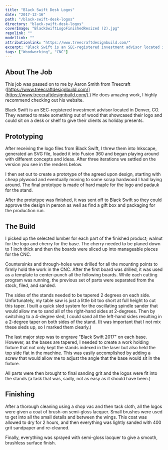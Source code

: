 ```yaml
---
title: "Black Swift Desk Logos"
date: "2017-12-16"
path: "/black-swift-desk-logos"
directory: "black-swift-desk-logos"
coverImage: "BlackSwiftLogoFinishedResized (2).jpg"
repolink: ""
modellink: ""
attributionlink: "https://www.treecraftdesignbuild.com/"
excerpt: "Black Swift is an SEC-registered investment advisor located in Denver, CO. They wanted to make something out of wood that showcased their logo and could sit on a desk or shelf to give their clients as holiday presents."
tags: ["Woodworking", "CNC"]
---
```


## About The Job

This job was passed on to me by Aaron Smith from Treecraft ([https://www.treecraftdesignbuild.com/](https://www.treecraftdesignbuild.com/).) He does amazing work, I highly recommend checking out his website.

Black Swift is an SEC-registered investment advisor located in Denver, CO. They wanted to make something out of wood that showcased their logo and could sit on a desk or shelf to give their clients as holiday presents.

## Prototyping

After receiving the logo files from Black Swift, I threw them into Inkscape, generated an SVG file, loaded it into Fusion 360 and began playing around with different concepts and ideas. After three iterations we settled on the version you see in the renders below.

I then set out to create a prototype of the agreed upon design, starting with cheap plywood and eventually moving to some scrap hardwood I had laying around. The final prototype is made of hard maple for the logo and padauk for the stand.

After the prototype was finished, it was sent off to Black Swift so they could approve the design in person as well as find a gift box and packaging for the production run.


## The Build

I picked up the selected lumber for each part of the finished product; walnut for the logo and cherry for the base. The cherry needed to be planed down to 1 inch thick and then the boards were sliced up into manageable pieces for the CNC.

Countersinks and through-holes were drilled for all the mounting points to firmly hold the work in the CNC. After the first board was drilled, it was used as a template to center-punch all the following boards. While each cutting program was running, the previous set of parts were separated from the stock, filed, and sanded.

The sides of the stands needed to be tapered 2 degrees on each side. Unfortunately, my table saw is just a little bit too short at full height to cut this taper. I built a quick sled system for the oscillating spindle sander that would allow me to sand all of the right-hand sides at 2-degrees. Then by switching to a 4-degree sled, I could sand all the left-hand sides resulting in a 2-degree taper on both sides of the stand. (It was important that I not mix these sleds up, so I marked them clearly.)

The last major step was to engrave "Black Swift 2017" on each base. However, as the bases are tapered, I needed to create a work holding fixture that not only kept the stands indexed in the laser but also held the top side flat in the machine. This was easily accomplished by adding a screw that would allow me to adjust the angle that the base would sit in the fixture.

All parts were then brought to final sanding grit and the logos were fit into the stands (a task that was, sadly, not as easy as it should have been.)


## Finishing

After a thorough cleaning using a shop vac and then tack cloth, all the logos were given a coat of brush-on semi-gloss lacquer. Small brushes were used to get into all the small details and between the wings. This coat was allowed to dry for 2 hours, and then everything was lightly sanded with 400 grit sandpaper and re-cleaned.

Finally, everything was sprayed with semi-gloss lacquer to give a smooth, brushless surface finish.
